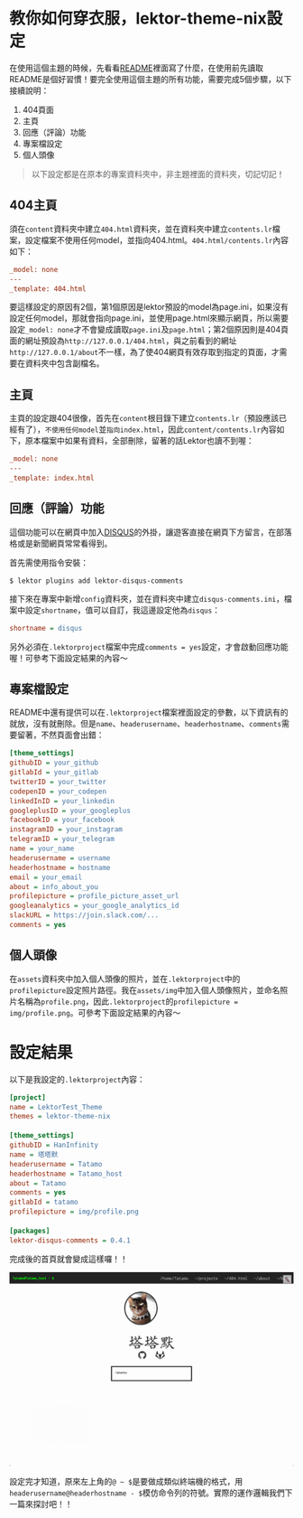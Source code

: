 教你如何穿衣服，lektor-theme-nix設定
===

在使用這個主題的時候，先看看[README](https://github.com/rlaverde/lektor-theme-nix/)裡面寫了什麼，在使用前先讀取README是個好習慣！要完全使用這個主題的所有功能，需要完成5個步驟，以下接續說明：

1. 404頁面
2. 主頁
3. 回應（評論）功能
4. 專案檔設定
5. 個人頭像

> 以下設定都是在原本的專案資料夾中，非主題裡面的資料夾，切記切記！

## 404主頁

須在`content`資料夾中建立`404.html`資料夾，並在資料夾中建立`contents.lr`檔案，設定檔案不使用任何model，並指向404.html。`404.html/contents.lr`內容如下：

```ini
_model: none
---
_template: 404.html
```

要這樣設定的原因有2個，第1個原因是lektor預設的model為page.ini，如果沒有設定任何model，那就會指向page.ini，並使用page.html來顯示網頁，所以需要設定`_model: none`才不會變成讀取`page.ini`及`page.html`；第2個原因則是404頁面的網址預設為`http://127.0.0.1/404.html`，與之前看到的網址`http://127.0.0.1/about`不一樣，為了使404網頁有效存取到指定的頁面，才需要在資料夾中包含副檔名。

## 主頁

主頁的設定跟404很像，首先在`content`根目錄下建立`contents.lr`（預設應該已經有了），`不使用任何model`並`指向index.html`，因此`content/contents.lr`內容如下，原本檔案中如果有資料，全部刪除，留著的話Lektor也讀不到喔：

```ini
_model: none
---
_template: index.html
```

## 回應（評論）功能

這個功能可以在網頁中加入[DISQUS](https://disqus.com/)的外掛，讓遊客直接在網頁下方留言，在部落格或是新聞網頁常常看得到。

首先需使用指令安裝：

```
$ lektor plugins add lektor-disqus-comments
```

接下來在專案中新增`config`資料夾，並在資料夾中建立`disqus-comments.ini`，檔案中設定`shortname`，值可以自訂，我這邊設定他為`disqus`：

```ini
shortname = disqus
```

另外必須在`.lektorproject`檔案中完成`comments = yes`設定，才會啟動回應功能喔！可參考下面設定結果的內容～

## 專案檔設定

README中還有提供可以在`.lektorproject`檔案裡面設定的參數，以下資訊有的就放，沒有就刪除。但是`name`、`headerusername`、`headerhostname`、`comments`需要留著，不然頁面會出錯：

```ini
[theme_settings]
githubID = your_github
gitlabId = your_gitlab
twitterID = your_twitter
codepenID = your_codepen
linkedInID = your_linkedin
googleplusID = your_googleplus
facebookID = your_facebook
instagramID = your_instagram
telegramID = your_telegram
name = your_name
headerusername = username
headerhostname = hostname
email = your_email
about = info_about_you
profilepicture = profile_picture_asset_url
googleanalytics = your_google_analytics_id
slackURL = https://join.slack.com/...
comments = yes
```

## 個人頭像

在`assets`資料夾中加入個人頭像的照片，並在`.lektorproject`中的`profilepicture`設定照片路徑。我在`assets/img`中加入個人頭像照片，並命名照片名稱為`profile.png`，因此`.lektorproject`的`profilepicture = img/profile.png`。可參考下面設定結果的內容～

# 設定結果

以下是我設定的`.lektorproject`內容：

```ini
[project]
name = LektorTest_Theme
themes = lektor-theme-nix

[theme_settings]
githubID = HanInfinity
name = 塔塔默
headerusername = Tatamo
headerhostname = Tatamo_host
about = Tatamo
comments = yes
gitlabId = tatamo
profilepicture = img/profile.png

[packages]
lektor-disqus-comments = 0.4.1
```

完成後的首頁就會變成這樣囉！！

![lektor-theme-nix_完成設定畫面](../assets/image-20190922022618157.png)

設定完才知道，原來左上角的`@ ~ $`是要做成類似終端機的格式，用`headerusername@headerhostname - $`模仿命令列的符號。實際的運作邏輯我們下一篇來探討吧！！